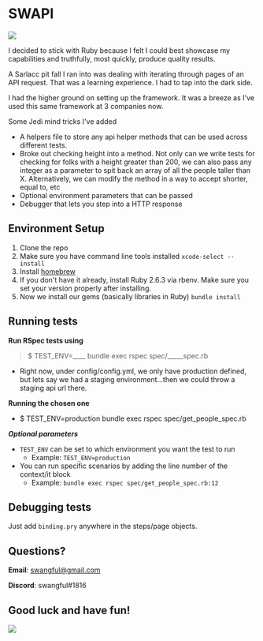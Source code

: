 # SWAPI

![](https://media0.giphy.com/media/CuMiNoTRz2bYc/giphy.gif)

I decided to stick with Ruby because I felt I could best showcase my capabilities and truthfully, most quickly, produce quality results. 

A Sarlacc pit fall I ran into was dealing with iterating through pages of an API request. That was a learning experience. I had to tap into the dark side.

I had the higher ground on setting up the framework. It was a breeze as I've used this same framework at 3 companies now.

Some Jedi mind tricks I've added
- A helpers file to store any api helper methods that can be used across different tests. 
- Broke out checking height into a method. Not only can we write tests for checking for folks with a height greater than 200, we can also pass any integer as a parameter to spit back an array of all the people taller than X. Alternatively, we can modify the method in a way to accept shorter, equal to, etc
- Optional environment parameters that can be passed
- Debugger that lets you step into a HTTP response

## Environment Setup

1. Clone the repo 
2. Make sure you have command line tools installed `xcode-select --install`
3. Install [homebrew](https://brew.sh/) 
4. If you don't have it already, install Ruby 2.6.3 via rbenv. Make sure you set your version properly after installing.
5. Now we install our gems (basically libraries in Ruby) `bundle install`

## Running tests

**Run RSpec tests using** 
> $ TEST_ENV=____ bundle exec rspec spec/_____spec.rb

- Right now, under config/config.yml, we only have production defined, but lets say we had a staging environment...then we could throw a staging api url there. 

**Running the chosen one**
- $ TEST_ENV=production bundle exec rspec spec/get_people_spec.rb

***Optional parameters***

 - `TEST_ENV` can be set to which environment you want the test to run 
   -  Example: `TEST_ENV=production`
 - You can run specific scenarios by adding the line number of the context/it block
   - Example: `bundle exec rspec spec/get_people_spec.rb:12`

## Debugging tests

Just add `binding.pry` anywhere in the steps/page objects. 

## Questions?
**Email**: swangful@gmail.com

**Discord**: swangful#1816

## Good luck and have fun!
![](https://media2.giphy.com/media/3o7abB06u9bNzA8lu8/giphy.gif)
